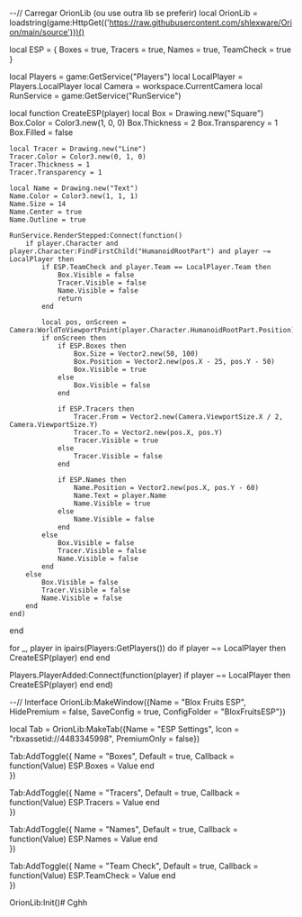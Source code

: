 --// Carregar OrionLib (ou use outra lib se preferir)
local OrionLib = loadstring(game:HttpGet(('https://raw.githubusercontent.com/shlexware/Orion/main/source')))()

local ESP = {
    Boxes = true,
    Tracers = true,
    Names = true,
    TeamCheck = true
}

local Players = game:GetService("Players")
local LocalPlayer = Players.LocalPlayer
local Camera = workspace.CurrentCamera
local RunService = game:GetService("RunService")

local function CreateESP(player)
    local Box = Drawing.new("Square")
    Box.Color = Color3.new(1, 0, 0)
    Box.Thickness = 2
    Box.Transparency = 1
    Box.Filled = false

    local Tracer = Drawing.new("Line")
    Tracer.Color = Color3.new(0, 1, 0)
    Tracer.Thickness = 1
    Tracer.Transparency = 1

    local Name = Drawing.new("Text")
    Name.Color = Color3.new(1, 1, 1)
    Name.Size = 14
    Name.Center = true
    Name.Outline = true

    RunService.RenderStepped:Connect(function()
        if player.Character and player.Character:FindFirstChild("HumanoidRootPart") and player ~= LocalPlayer then
            if ESP.TeamCheck and player.Team == LocalPlayer.Team then
                Box.Visible = false
                Tracer.Visible = false
                Name.Visible = false
                return
            end

            local pos, onScreen = Camera:WorldToViewportPoint(player.Character.HumanoidRootPart.Position)
            if onScreen then
                if ESP.Boxes then
                    Box.Size = Vector2.new(50, 100)
                    Box.Position = Vector2.new(pos.X - 25, pos.Y - 50)
                    Box.Visible = true
                else
                    Box.Visible = false
                end

                if ESP.Tracers then
                    Tracer.From = Vector2.new(Camera.ViewportSize.X / 2, Camera.ViewportSize.Y)
                    Tracer.To = Vector2.new(pos.X, pos.Y)
                    Tracer.Visible = true
                else
                    Tracer.Visible = false
                end

                if ESP.Names then
                    Name.Position = Vector2.new(pos.X, pos.Y - 60)
                    Name.Text = player.Name
                    Name.Visible = true
                else
                    Name.Visible = false
                end
            else
                Box.Visible = false
                Tracer.Visible = false
                Name.Visible = false
            end
        else
            Box.Visible = false
            Tracer.Visible = false
            Name.Visible = false
        end
    end)
end

for _, player in ipairs(Players:GetPlayers()) do
    if player ~= LocalPlayer then
        CreateESP(player)
    end
end

Players.PlayerAdded:Connect(function(player)
    if player ~= LocalPlayer then
        CreateESP(player)
    end
end)

--// Interface
OrionLib:MakeWindow({Name = "Blox Fruits ESP", HidePremium = false, SaveConfig = true, ConfigFolder = "BloxFruitsESP"})

local Tab = OrionLib:MakeTab({Name = "ESP Settings", Icon = "rbxassetid://4483345998", PremiumOnly = false})

Tab:AddToggle({
    Name = "Boxes",
    Default = true,
    Callback = function(Value)
        ESP.Boxes = Value
    end    
})

Tab:AddToggle({
    Name = "Tracers",
    Default = true,
    Callback = function(Value)
        ESP.Tracers = Value
    end    
})

Tab:AddToggle({
    Name = "Names",
    Default = true,
    Callback = function(Value)
        ESP.Names = Value
    end    
})

Tab:AddToggle({
    Name = "Team Check",
    Default = true,
    Callback = function(Value)
        ESP.TeamCheck = Value
    end    
})

OrionLib:Init()# Cghh
